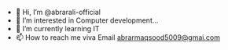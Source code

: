 - 👋 Hi, I’m @abrarali-official
- 👀 I’m interested in Computer development...
- 🌱 I’m currently learning IT
- 📫 How to reach me viva Email abrarmaqsood5009@gmai.com
<!---
abrarali-official/abrarali-official is a ✨ special ✨ repository because its `README.md` (this file) appears on your GitHub profile.
You can click the Preview link to take a look at your changes.
--->
